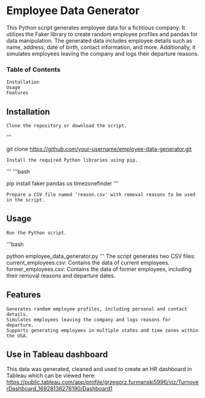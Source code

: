 # Employee Data Generator

This Python script generates employee data for a fictitious company. It utilizes the Faker library to create random employee profiles and pandas for data manipulation. The generated data includes employee details such as name, address, date of birth, contact information, and more. Additionally, it simulates employees leaving the company and logs their departure reasons.
### Table of Contents

    Installation
    Usage
    Features


## Installation

    Clone the repository or download the script.

'''


git clone https://github.com/your-username/employee-data-generator.git

    Install the required Python libraries using pip.
'''
'''bash

pip install faker pandas us timezonefinder
'''

    Prepare a CSV file named 'reason.csv' with removal reasons to be used in the script.

## Usage

    Run the Python script.

'''bash

python employee_data_generator.py
'''
    The script generates two CSV files:
        current_employees.csv: Contains the data of current employees.
        former_employees.csv: Contains the data of former employees, including their removal reasons and departure dates.

## Features

    Generates random employee profiles, including personal and contact details.
    Simulates employees leaving the company and logs reasons for departure.
    Supports generating employees in multiple states and time zones within the USA.
## Use in Tableau dashboard
This data was generated, cleaned and used to create an HR dashboard in Tableau which can be viewed here: https://public.tableau.com/app/profile/grzegorz.furmanski5996/viz/TurnoverDashboard_16928136278190/Dashboard1
